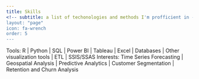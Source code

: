 ```yaml
---
title: Skills
<!-- subtitle: a list of techonologies and methods I'm profficient in -->
layout: "page"
icon: fa-wrench
order: 5
---
```

Tools: R | Python | SQL | Power BI | Tableau | Excel | Databases | Other visualization tools | ETL | SSIS/SSAS
Interests: Time Series Forecasting | Geospatial Analysis | Predictive Analytics | Customer Segmentation | Retention and Churn Analysis  

<!-- 
- R programming language: Data Analysis, Predictive Models and Data Visualization
[Web app for demonstrating Multiple Time Series Forecasting](https://rafabelokurows.shinyapps.io/TimeSeriesPrediction/?_ga=2.247693639.1903109664.1642792284-1085722634.1641321539)  
[Web app for matching CVs with job ads](https://rafabelokurows.shinyapps.io/JobMatcher/?_ga=2.59934317.1903109664.1642792284-1085722634.1641321539)
- Python
[Comparison of regression models](https://github.com/rafabelokurows/comparison-regression)
Data Visualization platforms: 
- Google Data Studio
[Dashboard of Covid vaccination per US state](https://datastudio.google.com/reporting/56441218-cc1f-4b40-b1d6-60da1698fb1c)
- Power BI
[Dashboard of Happiness Report 2021](https://rafabelokurows.github.io/2021/07/31/happiness-report-power-bi.html)
- Metabase
[State of Education in Portugal](https://github.com/rafabelokurows/rafabelokurows.github.io/raw/master/assets/Education-indicators-Portugal.pdf)
- Flourish
[Bar race of Olympic medals](https://rafabelokurows.github.io/2021/08/02/olympics-bar-chart-race.html)
- SQL and relational databases: Postgres, IBM DB2
- Excel
- Business Analysis
- Scrum and Agile Methodologies
- Tool for monitoring and observability: Grafana Labs
for more detailed information, check my [Resume](./assets/resume.pdf) -->
